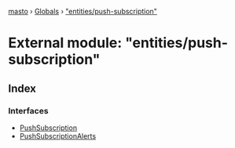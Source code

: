 [masto](../README.md) › [Globals](../globals.md) › ["entities/push-subscription"](_entities_push_subscription_.md)

# External module: "entities/push-subscription"

## Index

### Interfaces

* [PushSubscription](../interfaces/_entities_push_subscription_.pushsubscription.md)
* [PushSubscriptionAlerts](../interfaces/_entities_push_subscription_.pushsubscriptionalerts.md)

